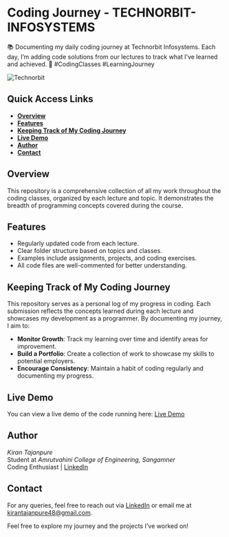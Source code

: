 # Coding Journey - TECHNORBIT-INFOSYSTEMS

📚 Documenting my daily coding journey at Technorbit Infosystems. Each day, I’m adding code solutions from our lectures to track what I’ve learned and achieved. 🚀 #CodingClasses #LearningJourney

![Technorbit ](https://github.com/user-attachments/assets/cd67cf64-78cc-44ab-945d-165d6fccec70)

## Quick Access Links

- **[Overview](#overview)**
- **[Features](#features)**
- **[Keeping Track of My Coding Journey](#keeping-track-of-my-coding-journey)**
- **[Live Demo](#live-demo)**
- **[Author](#author)**
- **[Contact](#contact)**

## Overview

This repository is a comprehensive collection of all my work throughout the coding classes, organized by each lecture and topic. It demonstrates the breadth of programming concepts covered during the course.

## Features

- Regularly updated code from each lecture.
- Clear folder structure based on topics and classes.
- Examples include assignments, projects, and coding exercises.
- All code files are well-commented for better understanding.

## Keeping Track of My Coding Journey

This repository serves as a personal log of my progress in coding. Each submission reflects the concepts learned during each lecture and showcases my development as a programmer. By documenting my journey, I aim to:

- **Monitor Growth**: Track my learning over time and identify areas for improvement.
- **Build a Portfolio**: Create a collection of work to showcase my skills to potential employers.
- **Encourage Consistency**: Maintain a habit of coding regularly and documenting my progress.

## Live Demo

You can view a live demo of the code running here: [Live Demo](https://github.com/kiran28092003/Codes)

## Author

*Kiran Tajanpure*  
Student at *Amrutvahini College of Engineering, Sangamner*  
Coding Enthusiast | [LinkedIn](https://www.linkedin.com/in/kiran-tajanpure-a7509225b)

## Contact

For any queries, feel free to reach out via [LinkedIn](https://www.linkedin.com/in/kiran-tajanpure-a7509225b) or email me at [kirantajanpure48@gmail.com](mailto:kirantajanpure48@gmail.com).

Feel free to explore my journey and the projects I've worked on!
